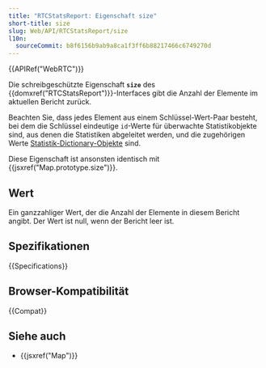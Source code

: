 ```yaml
---
title: "RTCStatsReport: Eigenschaft size"
short-title: size
slug: Web/API/RTCStatsReport/size
l10n:
  sourceCommit: b8f6156b9ab9a8ca1f3ff6b88217466c6749270d
---
```


{{APIRef("WebRTC")}}

Die schreibgeschützte Eigenschaft **`size`** des {{domxref("RTCStatsReport")}}-Interfaces gibt die Anzahl der Elemente im aktuellen Bericht zurück.

Beachten Sie, dass jedes Element aus einem Schlüssel-Wert-Paar besteht, bei dem die Schlüssel eindeutige `id`-Werte für überwachte Statistikobjekte sind, aus denen die Statistiken abgeleitet werden, und die zugehörigen Werte [Statistik-Dictionary-Objekte](/de/docs/Web/API/RTCStatsReport#the_statistic_types) sind.

Diese Eigenschaft ist ansonsten identisch mit {{jsxref("Map.prototype.size")}}.

## Wert

Ein ganzzahliger Wert, der die Anzahl der Elemente in diesem Bericht angibt.
Der Wert ist null, wenn der Bericht leer ist.

## Spezifikationen

{{Specifications}}

## Browser-Kompatibilität

{{Compat}}

## Siehe auch

- {{jsxref("Map")}}
